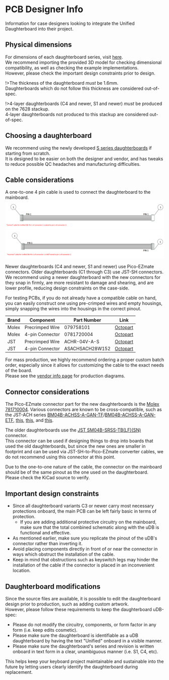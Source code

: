 # PCB Designer Info

Information for case designers looking to integrate the Unified Daughterboard into their project.


## Physical dimensions
For dimensions of each daughterboard series, visit [here](db-spec-list.md).  
We recommend importing the provided 3D model for checking dimensional compatibility, as well as checking the example implementations.  
However, please check the important design constraints prior to design.  
  
!>The thickness of the daughterboard *must* be 1.6mm.  
Daughterboards which do not follow this thickness are considered out-of-spec.  

!>4-layer daughterboards (C4 and newer, S1 and newer) *must* be produced on the 7628 stackup.  
4-layer daughterboards not produced to this stackup are considered out-of-spec.  

## Choosing a daughterboard
We recommend using the newly developed [S series daughterboards](db-spec-s.md) if starting from scratch.  
It is designed to be easier on both the designer and vendor, and has tweaks to reduce possible QC headaches and manufacturing difficulties.  

## Cable considerations
A one-to-one 4 pin cable is used to connect the daughterboard to the mainboard.  
![Correct cable diagram](/_media/jst-correct.png ':size=900')
![Incorrect cable diagram](/_media/jst-incorrect.png ':size=900')

Newer daughterboards (C4 and newer, S1 and newer) use Pico-EZmate connectors. Older daughterboards (C1 through C3) use JST-SH connectors.  
We recommend using a newer daughterboard with the new connectors for they snap in firmly, are more resistant to damage and shearing, and are lower profile, reducing design constraints on the case-side.  

  
For testing PCBs, if you do not already have a compatible cable on hand, you can easily construct one using pre-crimped wires and empty housings, simply snapping the wires into the housings in the correct pinout.

| Brand | Component | Part Number | Link |
| -------- | -------- | -------- | ---------------|
| Molex     | Precrimped Wire     | 079758101     |[Octopart](https://octopart.com/search?q=0797581010&currency=USD&specs=0)
| Molex     | 4-pin Connector     | 0781720004     |[Octopart](https://octopart.com/search?q=0781720004&currency=USD&specs=0)
| JST     | Precrimped Wire     | ACHR-04V-A-S     | [Octopart](https://octopart.com/search?q=ACHR-04V-A-S&currency=USD&specs=0)
| JST     | 4-pin Connector     | ASACHSACH28W152     | [Octopart](https://octopart.com/search?q=ASACHSACH28W152&currency=USD&specs=0)

For mass production, we highly recommend ordering a proper custom batch order, especially since it allows for customizing the cable to the exact needs of the board.  
Please see the [vendor info page](/info-vendor.md) for production diagrams.
  

## Connector considerations 

The Pico-EZmate connector part for the new daughterboards is the [Molex 781710004](https://www.digikey.com/en/products/detail/molex/0781710004/2424925). Various connectors are known to be cross-compatible, such as the JST-ACH series [BM04B-ACHSS-A-GAN-TF](https://www.digikey.com/en/products/detail/jst-sales-america-inc/BM04B-ACHSS-A-GAN-TF-LF-SN/1647790)/[BM04B-ACHSS-A-GAN-ETF](https://www.digikey.com/en/products/detail/jst-sales-america-inc/BM04B-ACHSS-A-GAN-ETF-LF-SN/10240659), [this](https://www.lcsc.com/product-detail/Wire-To-Board-Wire-To-Wire-Connector_XFCN-M1201RS-04-BK_C2840019.html), [this](https://www.lcsc.com/product-detail/Wire-To-Board-Wire-To-Wire-Connector_XKB-Connectivity-X1224WRS-04-LPV01_C528030.html), and [this](https://www.lcsc.com/product-detail/Wire-To-Board-Wire-To-Wire-Connector_HCTL-HC-1-2-4PWT_C2997427.html).  
  
  
The older daughterboards use the [JST SM04B-SRSS-TB(LF)(SN)](https://www.digikey.com/en/products/detail/jst-sales-america-inc/SM04B-SRSS-TB-LF-SN/926875) connector.  
This connector can be used if designing things to drop into boards that used the old daughterboards, but since the new ones are smaller in footprint and can be used via JST-SH-to-Pico-EZmate converter cables, we do not recommend using this connector at this point.  


Due to the one-to-one nature of the cable, the connector on the mainboard should be of the same pinout as the one used on the daughterboard.  
Please check the KiCad source to verify.


## Important design constraints
- Since all daughterboard variants C3 or newer carry most necessary protections onboard, the main PCB can be left fairly basic in terms of protection.  
  - If you are adding additional protective circuitry on the mainboard, make sure that the total combined schematic along with the uDB is functional and effective.
- As mentioned earlier, make sure you replicate the pinout of the uDB's connector rather than inverting it.
- Avoid placing components directly in front of or near the connector in ways which obstruct the installation of the cable.
- Keep in mind that obstructions such as keyswitch legs may hinder the installation of the cable if the connector is placed in an inconvenient location.


## Daughterboard modifications
Since the source files are available, it is possible to edit the daughterboard design prior to production, such as adding custom artwork.  
However, please follow these requirements to keep the daughterboard uDB-spec:  
- Please do not modify the circuitry, components, or form factor in any form (i.e. keep edits cosmetic).
- Please make sure the daughterboard is identifiable as a uDB daughterboard by having the text "Unified" onboard in a visible manner.
- Please make sure the daughterboard's series and revision is written onboard in text form in a clear, unambiguous manner (i.e. S1, C4, etc).  

This helps keep your keyboard project maintainable and sustainable into the future by letting users clearly identify the daughterboard during replacement.






